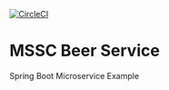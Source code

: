 [![CircleCI](https://circleci.com/gh/Oleksandr82/mssc-beer-service.svg?style=svg)](https://circleci.com/gh/Oleksandr82/mssc-beer-service)

# MSSC Beer Service

Spring Boot Microservice Example